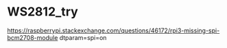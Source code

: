 # WS2812_try


https://raspberrypi.stackexchange.com/questions/46172/rpi3-missing-spi-bcm2708-module
dtparam=spi=on
